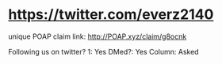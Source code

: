 # https://twitter.com/everz2140

unique POAP claim link: 
http://POAP.xyz/claim/g8ocnk

Following us on twitter? 1: Yes
DMed?: Yes
Column: Asked